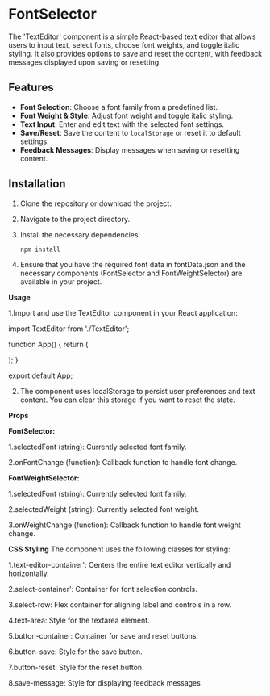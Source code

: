 # FontSelector


The 'TextEditor' component is a simple React-based text editor that allows users to input text, select fonts, choose font weights, and toggle italic styling. It also provides options to save and reset the content, with feedback messages displayed upon saving or resetting.

## Features

- **Font Selection**: Choose a font family from a predefined list.
- **Font Weight & Style**: Adjust font weight and toggle italic styling.
- **Text Input**: Enter and edit text with the selected font settings.
- **Save/Reset**: Save the content to `localStorage` or reset it to default settings.
- **Feedback Messages**: Display messages when saving or resetting content.

## Installation

1. Clone the repository or download the project.
2. Navigate to the project directory.
3. Install the necessary dependencies:

   ```bash
   npm install

4. Ensure that you have the required font data in fontData.json and the necessary components (FontSelector and FontWeightSelector) are available in your project.

**Usage**

1.Import and use the TextEditor component in your React application:


import TextEditor from './TextEditor';

function App() {
  return (
    <div>
      <TextEditor />
    </div>
  );
}

export default App;


2. The component uses localStorage to persist user preferences and text content. You can clear this storage if you want to reset the state.


**Props**

**FontSelector:**

1.selectedFont (string): Currently selected font family.

2.onFontChange (function): Callback function to handle font change.

**FontWeightSelector:**

1.selectedFont (string): Currently selected font family.

2.selectedWeight (string): Currently selected font weight.

3.onWeightChange (function): Callback function to handle font weight change.

**CSS Styling**
The component uses the following classes for styling:

1.text-editor-container': Centers the entire text editor vertically and horizontally.

2.select-container': Container for font selection controls.

3.select-row: Flex container for aligning label and controls in a row.

4.text-area: Style for the textarea element.

5.button-container: Container for save and reset buttons.

6.button-save: Style for the save button.

7.button-reset: Style for the reset button.

8.save-message: Style for displaying feedback messages




